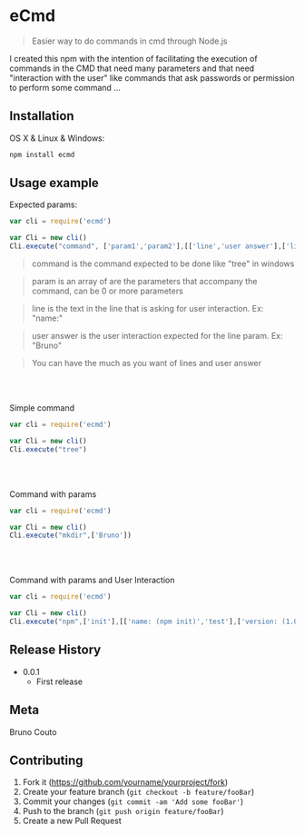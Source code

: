 # eCmd
> Easier way to do commands in cmd through Node.js

<!-- [![NPM Version][npm-image]][https://www.npmjs.com/package/ecmd]
[![Downloads Stats][npm-downloads]][https://www.npmjs.com/package/ecmd] -->

I created this npm with the intention of facilitating the execution of commands in the CMD that need many parameters and that need "interaction with the user" like commands that ask passwords or permission to perform some command ...

<!-- ![](header.png) -->

## Installation

OS X & Linux & Windows:

```sh
npm install ecmd
```

## Usage example

Expected params:
```js
var cli = require('ecmd')

var Cli = new cli()
Cli.execute("command", ['param1','param2'],[['line','user answer'],['line','user answer']])
```
>command is the command expected to be done like "tree" in windows

>param is an array of are the parameters that accompany the command, can be 0 or more parameters

>line is the text in the line that is asking for user interaction. Ex: "name:"

>user answer is the user interaction expected for the line param. Ex: "Bruno"

>You can have the much as you want of lines and user answer
<br />
<br />

Simple command
```js
var cli = require('ecmd')

var Cli = new cli()
Cli.execute("tree")
```

<br />
<br />

Command with params
```js
var cli = require('ecmd')

var Cli = new cli()
Cli.execute("mkdir",['Bruno'])
```

<br />
<br />

Command with params and User Interaction
```js
var cli = require('ecmd')

var Cli = new cli()
Cli.execute("npm",['init'],[['name: (npm init)','test'],['version: (1.0.0)','0.0.1'],['description:',''],['entry point: (index.js)',''],['test command:',''],['git repository:',''],['keywords:',''],['author:','brutom'],['license: (ISC)',''],['Is this ok? (yes)','yes'],])
```

<!-- ## Development setup

Describe how to install all development dependencies and how to run an automated test-suite of some kind. Potentially do this for multiple platforms.

```sh
make install
npm test
``` -->

## Release History

<!-- * 0.2.1
    * CHANGE: Update docs (module code remains unchanged)
* 0.2.0
    * CHANGE: Remove `setDefaultXYZ()`
    * ADD: Add `init()`
* 0.1.1
    * FIX: Crash when calling `baz()` (Thanks @GenerousContributorName!)
* 0.1.0
    * The first proper release
    * CHANGE: Rename `foo()` to `bar()` -->
* 0.0.1
    * First release

## Meta

Bruno Couto

<!-- Distributed under the XYZ license. See ``LICENSE`` for more information.

[https://github.com/yourname/github-link](https://github.com/BrunoTCouto/ecmd) -->

## Contributing

1. Fork it (<https://github.com/yourname/yourproject/fork>)
2. Create your feature branch (`git checkout -b feature/fooBar`)
3. Commit your changes (`git commit -am 'Add some fooBar'`)
4. Push to the branch (`git push origin feature/fooBar`)
5. Create a new Pull Request

<!-- Markdown link & img dfn's -->
[npm-image]: https://img.shields.io/npm/v/datadog-metrics.svg?style=flat-square
[npm-url]: https://npmjs.org/package/datadog-metrics
[npm-downloads]: https://img.shields.io/npm/dm/datadog-metrics.svg?style=flat-square
<!-- [wiki]: https://github.com/yourname/yourproject/wiki -->
